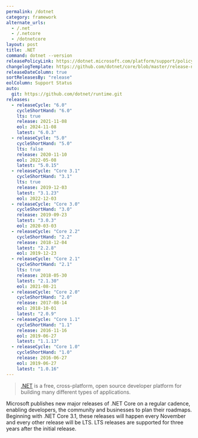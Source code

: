 ```yaml
---
permalink: /dotnet
category: framework
alternate_urls:
  - /.net
  - /.netcore
  - /dotnetcore
layout: post
title: .NET
command: dotnet --version
releasePolicyLink: https://dotnet.microsoft.com/platform/support/policy/dotnet-core
changelogTemplate: https://github.com/dotnet/core/blob/master/release-notes/__CYCLE_SHORT_HAND__/__LATEST__/__LATEST__.md
releaseDateColumn: true
sortReleasesBy: "release"
eolColumn: Support Status
auto:
  git: https://github.com/dotnet/runtime.git
releases:
  - releaseCycle: "6.0"
    cycleShortHand: "6.0"
    lts: true
    release: 2021-11-08
    eol: 2024-11-08
    latest: "6.0.3"
  - releaseCycle: "5.0"
    cycleShortHand: "5.0"
    lts: false
    release: 2020-11-10
    eol: 2022-05-08
    latest: "5.0.15"
  - releaseCycle: "Core 3.1"
    cycleShortHand: "3.1"
    lts: true
    release: 2019-12-03
    latest: "3.1.23"
    eol: 2022-12-03
  - releaseCycle: "Core 3.0"
    cycleShortHand: "3.0"
    release: 2019-09-23
    latest: "3.0.3"
    eol: 2020-03-03
  - releaseCycle: "Core 2.2"
    cycleShortHand: "2.2"
    release: 2018-12-04
    latest: "2.2.8"
    eol: 2019-12-23
  - releaseCycle: "Core 2.1"
    cycleShortHand: "2.1"
    lts: true
    release: 2018-05-30
    latest: "2.1.30"
    eol: 2021-08-21
  - releaseCycle: "Core 2.0"
    cycleShortHand: "2.0"
    release: 2017-08-14
    eol: 2018-10-01
    latest: "2.0.9"
  - releaseCycle: "Core 1.1"
    cycleShortHand: "1.1"
    release: 2016-11-16
    eol: 2019-06-27
    latest: "1.1.13"
  - releaseCycle: "Core 1.0"
    cycleShortHand: "1.0"
    release: 2016-06-27
    eol: 2019-06-27
    latest: "1.0.16"
---
```


> [.NET](https://dotnet.microsoft.com/) is a free, cross-platform, open source developer platform for building many different types of applications.

Microsoft publishes new major releases of .NET Core on a regular cadence, enabling developers, the community and businesses to plan their roadmaps. Beginning with .NET Core 3.1, these releases will happen every November and every other release will be LTS. LTS releases are supported for three years after the initial release.
